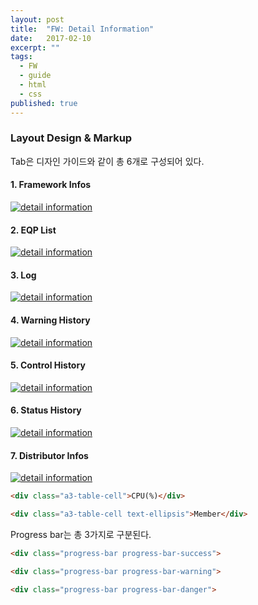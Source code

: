 ```yaml
---
layout: post
title:  "FW: Detail Information"
date:   2017-02-10
excerpt: ""
tags:
  - FW
  - guide
  - html
  - css
published: true
---
```


### Layout Design & Markup

Tab은 디자인 가이드와 같이 총 6개로 구성되어 있다.

#### 1. Framework Infos

<a href="{{ site.url }}/images/works/20170210/image-1.jpg"><img src="{{ site.url }}/images/works/20170210/image-1.jpg" alt="detail information"></a>

#### 2. EQP List

<a href="{{ site.url }}/images/works/20170210/image-2.jpg"><img src="{{ site.url }}/images/works/20170210/image-2.jpg" alt="detail information"></a>

#### 3. Log

<a href="{{ site.url }}/images/works/20170210/image-3.jpg"><img src="{{ site.url }}/images/works/20170210/image-3.jpg" alt="detail information"></a>

#### 4. Warning History

<a href="{{ site.url }}/images/works/20170210/image-4.jpg"><img src="{{ site.url }}/images/works/20170210/image-4.jpg" alt="detail information"></a>

#### 5. Control History

<a href="{{ site.url }}/images/works/20170210/image-5.jpg"><img src="{{ site.url }}/images/works/20170210/image-5.jpg" alt="detail information"></a>

#### 6. Status History

<a href="{{ site.url }}/images/works/20170210/image-6.jpg"><img src="{{ site.url }}/images/works/20170210/image-6.jpg" alt="detail information"></a>

<!--
#### 7. Member Infos

<a href="{{ site.url }}/images/works/20170210/image-7.jpg"><img src="{{ site.url }}/images/works/20170210/image-7.jpg" alt="detail information"></a>
-->

#### 7. Distributor Infos

<a href="{{ site.url }}/images/works/20170210/image-8.jpg"><img src="{{ site.url }}/images/works/20170210/image-8.jpg" alt="detail information"></a>
<br>

<!--Table은 기본으로 가운데 정렬이며, 글자가 들어가는 항목은 모두 좌측 정렬이다.-->

```html
<div class="a3-table-cell">CPU(%)</div>

<div class="a3-table-cell text-ellipsis">Member</div>
```

Progress bar는 총 3가지로 구분된다.

```html
<div class="progress-bar progress-bar-success">

<div class="progress-bar progress-bar-warning">

<div class="progress-bar progress-bar-danger">
```